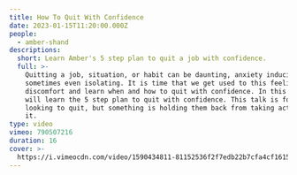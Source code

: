 ```yaml
---
title: How To Quit With Confidence
date: 2023-01-15T11:20:00.000Z
people:
  - amber-shand
descriptions:
  short: Learn Amber's 5 step plan to quit a job with confidence.
  full: >-
    Quitting a job, situation, or habit can be daunting, anxiety inducing, and
    sometimes even isolating. It is time that we get used to this feeling of
    discomfort and learn when and how to quit with confidence. In this talk, we
    will learn the 5 step plan to quit with confidence. This talk is for those
    looking to quit, but something is holding them back from taking action on
    it.
type: video
vimeo: 790507216
duration: 16
cover: >-
  https://i.vimeocdn.com/video/1590434811-81152536f2f7edb22b7cfa4cf1615a5cc9d8620bef41d2236f5442efac9f1757-d
---
```





































